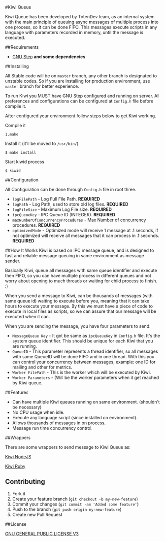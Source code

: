 #Kiwi Queue

Kiwi Queue has been developed by TotenDev team, as an internal system with the main principle of queuing async messages of multiple process into one process, so it can be done FIFO. 
This messages execute scripts in any language with parameters recorded in memory, until the message is executed.

##Requirements

- [GNU Step](http://www.techotopia.com/index.php/Building_and_Installing_GNUstep_on_Linux) **and some dependencies**

##Installing

All Stable code will be on `master` branch, any other branch is designated to unstable codes. So if you are installing for production environment, use `master` branch for better experience.

To run Kiwi you MUST have GNU Step configured and running on server. All preferences and configurations can be configured at `Config.h` file before compile it.

After configured your environment follow steps below to get Kiwi working.

Compile it

	1.make
	
Install it (it'll be moved to `/usr/bin/`)

	$ make install
	
Start kiwid process


	$ kiwid

##Configuration

All Configuration can be done through `Config.h` file in root three.

- `logFilePath` - Log Full File Path. **REQUIRED**
- `logPath` - Log Path, used to store old log files. **REQUIRED**
- `logFileSize` - Maximum Log File size. **REQUIRED**
- `ipcQueueKey` - IPC Queue ID (INTEGER). **REQUIRED**
- `maxNumberOfConcurrencyProcedures` - Max Number of concurrency procedures. **REQUIRED**
- `optimizedMode` - Optimized mode will receive 1 message at .1 seconds, if not optimized will receive all messages that it can process in .1 seconds. **REQUIRED**

##How It Works
Kiwi is based on IPC message queue, and is designed to fast and reliable message queuing in same environment as message sender.

Basically Kiwi, queue all messages with same queue identifier and execute then FIFO, so you can have multiple process in different queues and not worry about opening to much threads or waiting for child process to finish. :)

When you send a message to Kiwi, can be thousands of messages (with same queue id) waiting to execute before you, meaning that it can take hours to execute your message. By this we must have a piece of code to execute in local files as scripts, so we can assure that our message will be executed when it can.

When you are sending the message, you have four parameters to send:

- `MessageQueue Key` - It got be same as `ipcQueueKey` in `Config.h` file. It's the system queue identifier. This should be unique for each Kiwi that you are running.
- `QueueID` - This parameter represents a thread identifier, so all messages with same QueueID will be done FIFO and in one thread. With this you can control your concurrency between messages, example: one ID for mailing and other for metrics.
- `Worker FilePath` - This is the worker which will be executed by Kiwi.
- `Worker Parameters` - (Will be the worker parameters when it get reached by Kiwi queue.

##Features

- Can have multiple Kiwi queues running on same environment. (shouldn't be necessary)
- No CPU usage when idle.
- Execute any language script (since installed on environment).
- Allows thousands of messages in on process.
- Message run time concurrency control.

##Wrappers

There are some wrappers to send message to Kiwi Queue as:

[Kiwi NodeJS](https://github.com/TotenDev/Kiwi-LibNode/)

[Kiwi Ruby](https://github.com/TotenDev/Kiwi-LibRuby/)

## Contributing

1. Fork it
2. Create your feature branch (`git checkout -b my-new-feature`)
3. Commit your changes (`git commit -am 'Added some feature'`)
4. Push to the branch (`git push origin my-new-feature`)
5. Create new Pull Request

##License

[GNU GENERAL PUBLIC LICENSE V3](Kiwi/raw/master/LICENSE)